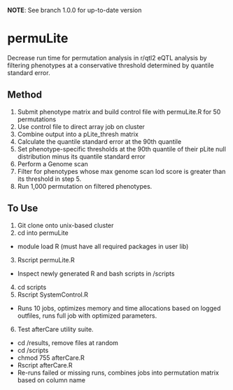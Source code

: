 **NOTE**: See branch 1.0.0 for up-to-date version
# permuLite
Decrease run time for permutation analysis in r/qtl2 eQTL analysis by filtering phenotypes at a conservative threshold determined by quantile standard error. 


## Method
1. Submit phenotype matrix and build control file with permuLite.R for 50 permutations
2. Use control file to direct array job on cluster
3. Combine output into a pLite_thresh matrix
4. Calculate the quantile standard error at the 90th quantile
5. Set phenotype-specific thresholds at the 90th quantile of their pLite null distribution minus its quantile standard error
6. Perform a Genome scan 
7. Filter for phenotypes whose max genome scan lod score is greater than its threshold in step 5. 
8. Run 1,000 permutation on filtered phenotypes. 

## To Use
1. Git clone onto unix-based cluster
2. cd into permuLite
 - module load R (must have all required packages in user lib)
3. Rscript permuLite.R
- Inspect newly generated R and bash scripts in /scripts
4. cd scripts
5. Rscript SystemControl.R
- Runs 10 jobs, optimizes memory and time allocations based on logged outfiles, runs full job with optimized parameters. 
6. Test afterCare utility suite. 
- cd /results, remove files at random
- cd /scripts
- chmod 755 afterCare.R
- Rscript afterCare.R 
- Re-runs failed or missing runs, combines jobs into permutation matrix based on column name 
